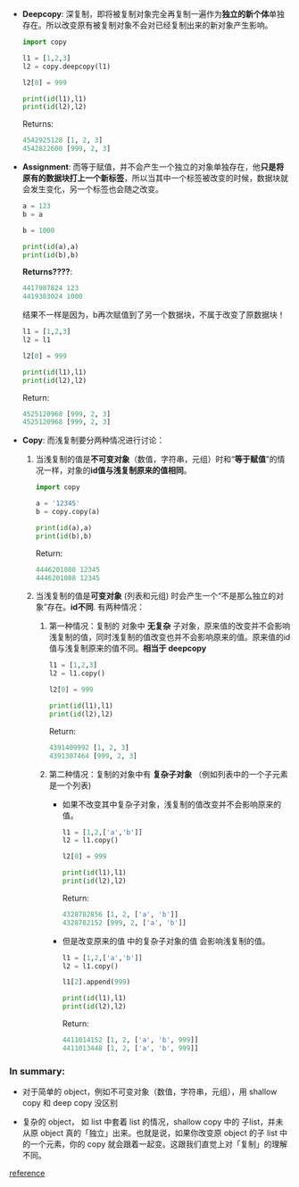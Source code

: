 - **Deepcopy**: 深复制，即将被复制对象完全再复制一遍作为**独立的新个体**单独存在。所以改变原有被复制对象不会对已经复制出来的新对象产生影响。 
    ```python
    import copy

    l1 = [1,2,3]
    l2 = copy.deepcopy(l1)

    l2[0] = 999 

    print(id(l1),l1)
    print(id(l2),l2)
    ```
    Returns:
    ```python
    4542925128 [1, 2, 3]
    4542822600 [999, 2, 3]
    ```

- **Assignment**: 而等于赋值，并不会产生一个独立的对象单独存在，他**只是将原有的数据块打上一个新标签**，所以当其中一个标签被改变的时候，数据块就会发生变化，另一个标签也会随之改变。
    ```python
    a = 123
    b = a

    b = 1000

    print(id(a),a)
    print(id(b),b)
    ```
    **Returns????**:
    ```python
    4417987824 123
    4419383024 1000
    ```
    结果不一样是因为，b再次赋值到了另一个数据块，不属于改变了原数据块！
    
    ```python
    l1 = [1,2,3]
    l2 = l1

    l2[0] = 999 

    print(id(l1),l1)
    print(id(l2),l2)
    ```
    Return:
    ```python
    4525120968 [999, 2, 3]
    4525120968 [999, 2, 3]
    ```

- **Copy**: 而浅复制要分两种情况进行讨论：

    1. 当浅复制的值是**不可变对象**（数值，字符串，元组）时和“**等于赋值**”的情况一样，对象的**id值与浅复制原来的值相同**。
        ```python
        import copy

        a = '12345'
        b = copy.copy(a)

        print(id(a),a)
        print(id(b),b)
        ```
        Return:
        ```python
        4446201088 12345
        4446201088 12345
        ```

    2. 当浅复制的值是**可变对象** (列表和元组) 时会产生一个“不是那么独立的对象”存在。**id不同**. 有两种情况：

        1. 第一种情况：复制的 对象中 **无复杂** 子对象，原来值的改变并不会影响浅复制的值，同时浅复制的值改变也并不会影响原来的值。原来值的id值与浅复制原来的值不同。**相当于 deepcopy**
              ```python
              l1 = [1,2,3]
              l2 = l1.copy()

              l2[0] = 999 

              print(id(l1),l1)
              print(id(l2),l2)
              ```
              Return:
              ```python
              4391409992 [1, 2, 3]
              4391307464 [999, 2, 3]
              ```

        2. 第二种情况：复制的对象中有 **复杂子对象** （例如列表中的一个子元素是一个列表)

            - 如果不改变其中复杂子对象，浅复制的值改变并不会影响原来的值。 
                ```python
                l1 = [1,2,['a','b']]
                l2 = l1.copy()

                l2[0] = 999 

                print(id(l1),l1)
                print(id(l2),l2)
                ```   
                Return:
                ```python
                4328782856 [1, 2, ['a', 'b']]
                4328782152 [999, 2, ['a', 'b']]
                ```
            - 但是改变原来的值 中的复杂子对象的值  会影响浅复制的值。
                ```python
                l1 = [1,2,['a','b']]
                l2 = l1.copy()

                l1[2].append(999) 

                print(id(l1),l1)
                print(id(l2),l2)
                ```   
                Return:
                ```python
                4411014152 [1, 2, ['a', 'b', 999]]
                4411013448 [1, 2, ['a', 'b', 999]]
                ```

### In summary:

- 对于简单的 object，例如不可变对象（数值，字符串，元组），用 shallow copy 和 deep copy 没区别

- 复杂的 object， 如 list 中套着 list 的情况，shallow copy 中的 子list，并未从原 object 真的「独立」出来。也就是说，如果你改变原 object 的子 list 中的一个元素，你的 copy 就会跟着一起变。这跟我们直觉上对「复制」的理解不同。



[reference](https://blog.csdn.net/u011630575/article/details/78604226)
